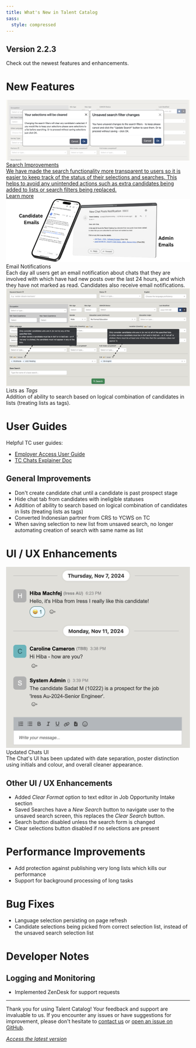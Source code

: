 ```yaml
---
title: What's New in Talent Catalog
sass:
  style: compressed
---
```


## Version 2.2.3

Check out the newest features and enhancements.

# New Features

<div class="card-container">
  <a href="./v223/search_functionality" class="card-full-width">
    <img src="./assets/images/v223/SearchFunctionalityFull.png" alt="Search Improvements" class="card-image">
    <div class="card-body">
      <div class="card-title">Search Improvements</div>
      <div class="card-description">
        We have made the search functionality more transparent to users so it is 
        easier to keep track of the status of their selections and searches. This helps to avoid any unintended 
        actions such as extra candidates being added to lists or search filters being replaced.
      </div>
      <div class="card-footer">
        Learn more
      </div>
    </div>
  </a>
</div>

<div class="card-container">
  <div class="card-full-width">
    <img src="./assets/images/v223/ChatEmailNotifications.png" alt="Email Notifications" class="card-image">
    <div class="card-body">
      <div class="card-title">Email Notifications</div>
      <div class="card-description">
        Each day all users get an email notification about chats that they are involved with which have had new posts 
        over the last 24 hours, and which they have not marked as read. Candidates also receive email notifications.
      </div>
    </div>
  </div>
</div>

<div class="card-container">
  <div class="card-full-width">
    <img src="./assets/images/v223/ListsAsTagsFeature.png" alt="Search Improvements" class="card-image">
    <div class="card-body">
      <div class="card-title">Lists as <em>Tags</em></div>
      <div class="card-description">
        Addition of ability to search based on logical combination of candidates in lists (treating lists as tags).
      </div>
    </div>
  </div>
</div>

# User Guides

Helpful TC user guides:
<ul>
    <li>
        <a href="https://docs.google.com/document/d/1h5QaUNOSPP-pjJsMCDwXS_SQUrurvLfnBKPX87orgbE/edit?usp=sharing" 
        target="_blank">Employer Access User Guide</a>
    </li>
    <li>
        <a href="https://docs.google.com/document/d/1h5QaUNOSPP-pjJsMCDwXS_SQUrurvLfnBKPX87orgbE/edit?usp=sharing" 
        target="_blank">TC Chats Explainer Doc</a>
    </li>
</ul>


## General Improvements

- Don't create candidate chat until a candidate is past prospect stage
- Hide chat tab from candidates with ineligible statuses
- Addition of ability to search based on logical combination of candidates in lists (treating lists as tags)
- Converted Indonesian partner from CRS to YCWS on TC
- When saving selection to new list from unsaved search, no longer automating creation of search with same name as list

# UI / UX Enhancements

<div class="card-container">

  <div class="card-no-border">
    <img src="./assets/images/v223/UpdatedChatsUI.png" alt="Employer-ready Navigation" class="card-image">
    <div class="card-body">
      <div class="card-title">Updated Chats UI</div>
      <div class="card-description">
        The Chat's UI has been updated with date separation, poster distinction using initials and colour, 
        and overall cleaner appearance.
      </div>
    </div>
  </div>

</div>

## Other UI / UX Enhancements

- Added <em>Clear Format</em> option to text editor in Job Opportunity Intake section
- Saved Searches have a <em>New Search</em> button to navigate user to the unsaved search screen, this replaces 
the <em>Clear Search</em> button.
- Search button disabled unless the search form is changed
- Clear selections button disabled if no selections are present

# Performance Improvements

- Add protection against publishing very long lists which kills our performance
- Support for background processing of long tasks

# Bug Fixes

- Language selection persisting on page refresh
- Candidate selections being picked from correct selection list, instead of the unsaved search selection list

# Developer Notes

## Logging and Monitoring

- Implemented ZenDesk for support requests


---

Thank you for using Talent Catalog! Your feedback and support are invaluable to us. If you encounter
any issues or have suggestions for improvement, please don't hesitate to [contact us](mailto:support@talentcatalog.net) or
[open an issue on GitHub](https://github.com/Talent-Catalog/talentcatalog/issues).

*[Access the latest version](https://tctalent.org/admin-portal/login)*
